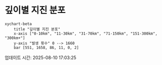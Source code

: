 # 깊이별 지진 분포

```mermaid
xychart-beta
    title "깊이별 지진 분포"
    x-axis ["0-10km", "11-30km", "31-70km", "71-150km", "151-300km", "300km+"]
    y-axis "발생 횟수" 0 --> 1660
    bar [551, 1658, 86, 11, 0, 2]
```

업데이트 시간: 2025-08-10 17:03:25
